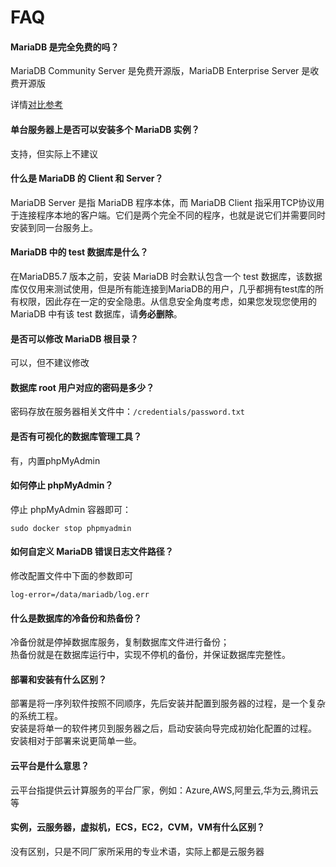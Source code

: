 # FAQ

#### MariaDB 是完全免费的吗？

MariaDB Community Server   是免费开源版，MariaDB Enterprise Server 是收费开源版  

详情[对比参考](https://mariadb.com/pricing/)

#### 单台服务器上是否可以安装多个 MariaDB 实例？

支持，但实际上不建议

#### 什么是 MariaDB 的 Client 和 Server？

MariaDB Server 是指 MariaDB 程序本体，而 MariaDB Client 指采用TCP协议用于连接程序本地的客户端。它们是两个完全不同的程序，也就是说它们并需要同时安装到同一台服务上。


#### MariaDB 中的 test 数据库是什么？

在MariaDB5.7 版本之前，安装 MariaDB 时会默认包含一个 test 数据库，该数据库仅仅用来测试使用，但是所有能连接到MariaDB的用户，几乎都拥有test库的所有权限，因此存在一定的安全隐患。从信息安全角度考虑，如果您发现您使用的 MariaDB 中有该 test 数据库，请**务必删除**。

#### 是否可以修改 MariaDB 根目录？

可以，但不建议修改

#### 数据库 root 用户对应的密码是多少？

密码存放在服务器相关文件中：`/credentials/password.txt`

#### 是否有可视化的数据库管理工具？

有，内置phpMyAdmin

#### 如何停止 phpMyAdmin？

停止 phpMyAdmin 容器即可：

```
sudo docker stop phpmyadmin
```

#### 如何自定义 MariaDB 错误日志文件路径？

修改配置文件中下面的参数即可
```
log-error=/data/mariadb/log.err
```

#### 什么是数据库的冷备份和热备份？

冷备份就是停掉数据库服务，复制数据库文件进行备份；  
热备份就是在数据库运行中，实现不停机的备份，并保证数据库完整性。

#### 部署和安装有什么区别？

部署是将一序列软件按照不同顺序，先后安装并配置到服务器的过程，是一个复杂的系统工程。  
安装是将单一的软件拷贝到服务器之后，启动安装向导完成初始化配置的过程。  
安装相对于部署来说更简单一些。 

#### 云平台是什么意思？

云平台指提供云计算服务的平台厂家，例如：Azure,AWS,阿里云,华为云,腾讯云等

#### 实例，云服务器，虚拟机，ECS，EC2，CVM，VM有什么区别？

没有区别，只是不同厂家所采用的专业术语，实际上都是云服务器